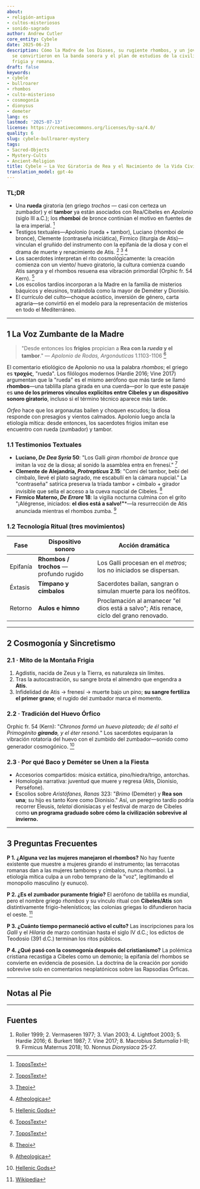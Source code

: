 ```yaml
---
about:
- religión-antigua
- cultos-misteriosos
- sonido-sagrado
author: Andrew Cutler
core_entity: Cybele
date: 2025-06-23
description: Cómo la Madre de los Dioses, su rugiente rhombos, y un joven moribundo
  se convirtieron en la banda sonora y el plan de estudios de la civilización griega,
  frigia y romana.
draft: false
keywords:
- cybele
- bullroarer
- rhombos
- culto-misterioso
- cosmogonía
- dionysus
- demeter
lang: es
lastmod: '2025-07-13'
license: https://creativecommons.org/licenses/by-sa/4.0/
quality: 6
slug: cybele-bullroarer-mystery
tags:
- Sacred-Objects
- Mystery-Cults
- Ancient-Religion
title: Cybele — La Voz Giratoria de Rea y el Nacimiento de la Vida Civilizada
translation_model: gpt-4o
---
```


### TL;DR
* Una **rueda** giratoria (en griego _trochos_ — casi con certeza un zumbador) y el **tambor** ya están asociados con Rea/Cibeles en *Apolonio* (siglo III a.C.); los **rhomboi** de bronce continúan el motivo en fuentes de la era imperial. [^oai1] 
* Testigos textuales—Apolonio (rueda + tambor), Luciano (rhomboi de bronce), Clemente (contraseña iniciática), Firmico (liturgia de Atis)—vinculan el gruñido del instrumento con la epifanía de la diosa y con el drama de muerte y renacimiento de Atis. [^oai2] [^oai3] [^oai4] 
* Los sacerdotes interpretan el rito cosmológicamente: la creación comienza con un viento/ huevo giratorio, la cultura comienza cuando Atis sangra y el rhombos resuena esa vibración primordial (Orphic fr. 54 Kern). [^oai5] 
* Los escolios tardíos incorporan a la Madre en la familia de misterios báquicos y eleusinos, tratándola como la mayor de Deméter y Dionisio. 
* El currículo del culto—choque acústico, inversión de género, carta agraria—se convirtió en el modelo para la representación de misterios en todo el Mediterráneo.

---

## 1 La Voz Zumbante de la Madre

> "Desde entonces los **frigios** propician a **Rea con la *rueda* y el tambor**." — *Apolonio de Rodas, Argonáuticas* 1.1103-1106  [^oai1]

El comentario etiológico de Apolonio no usa la palabra _rhombos_; el griego es **τροχός**, "rueda". Los filólogos modernos (Hardie 2016; Vine 2017) argumentan que la "rueda" es el mismo aerófono que más tarde se llamó **rhombos**—una tablilla plana girada en una cuerda—por lo que este pasaje es **uno de los primeros vínculos explícitos entre Cibeles y un dispositivo sonoro giratorio**, incluso si el término técnico aparece más tarde.

*Orfeo* hace que los argonautas bailen y choquen escudos; la diosa responde con presagios y vientos calmados. Apolonio luego ancla la etiología mítica: desde entonces, los sacerdotes frigios imitan ese encuentro con rueda (zumbador) y tambor.

### 1.1 Testimonios Textuales

* **Luciano, *De Dea Syria* 50**: "Los Galli *giran rhomboi de bronce* que imitan la voz de la diosa; al sonido la asamblea entra en frenesí."  [^oai2]  
* **Clemente de Alejandría, *Protrepticus* 2.15**: "Comí del tambor, bebí del címbalo, llevé el plato sagrado, me escabullí en la cámara nupcial." La "contraseña" satírica preserva la tríada tambor + címbalo + girador invisible que sella el acceso a la cueva nupcial de Cibeles.  [^oai3]  
* **Firmico Materno, *De Errore* 18**: la vigilia nocturna culmina con el grito "¡Alégrense, iniciados: **el dios está a salvo!"***—la resurrección de Atis anunciada mientras el rhombos zumba.  [^oai4]  

### 1.2 Tecnología Ritual (tres movimientos)

| Fase       | Dispositivo sonoro       | Acción dramática |
|------------|--------------------------|------------------|
| Epifanía | **Rhombos / trochos** — profundo rugido | Los Galli procesan en el *metros*; los no iniciados se dispersan. |
| Éxtasis | **Tímpano y címbalos** | Sacerdotes bailan, sangran o simulan muerte para los neófitos. |
| Retorno | **Aulos e himno** | Proclamación al amanecer "el dios está a salvo"; Atis renace, ciclo del grano renovado. |

---

## 2 Cosmogonía y Sincretismo

### 2.1 · Mito de la Montaña Frigia  
1. Agdistis, nacida de Zeus y la Tierra, es naturaleza sin límites.  
2. Tras la autocastración, su sangre brota el almendro que engendra a **Atis**.  
3. Infidelidad de Atis → frenesí → muerte bajo un pino; **su sangre fertiliza el primer grano**; el rugido del zumbador marca el momento.

### 2.2 · Tradición del Huevo Órfico  
Orphic fr. 54 (Kern): "*Chronos formó un huevo plateado; de él saltó el Primogénito **girando**, y el éter resonó.*" Los sacerdotes equiparan la vibración rotatoria del huevo con el zumbido del zumbador—sonido como generador cosmogónico.  [^oai5]

### 2.3 · Por qué Baco y Deméter se Unen a la Fiesta 
* Accesorios compartidos: música extática, pino/hiedra/trigo, antorchas. 
* Homología narrativa: juventud que muere y regresa (Atis, Dionisio, Perséfone). 
* Escolios sobre *Aristófanes, Ranas* 323: "*Brimo* (Deméter) y **Rea son una**; su hijo es tanto Kore como Dionisio." Así, un peregrino tardío podría recorrer Eleusis, *teletai* dionisíacas y el festival de marzo de Cibeles como **un programa graduado sobre cómo la civilización sobrevive al invierno.**

---

## 3 Preguntas Frecuentes

**P 1. ¿Alguna vez las mujeres manejaron el rhombos?** 
No hay fuente existente que muestre a mujeres girando el instrumento; las terracotas romanas dan a las mujeres tambores y címbalos, nunca rhomboi. La etiología mítica culpa a un robo temprano de la "voz", legitimando el monopolio masculino (y eunuco).

**P 2. ¿Es el zumbador puramente frigio?** 
El aerófono de tablilla es mundial, pero el nombre griego _rhombos_ y su vínculo ritual con **Cibeles/Atis** son distintivamente frigio-helenísticos; las colonias griegas lo difundieron hacia el oeste. [^oai6]

**P 3. ¿Cuánto tiempo permaneció activo el culto?** 
Las inscripciones para los *Galli* y el *Hilaria* de marzo continúan hasta el siglo IV d.C.; los edictos de Teodosio (391 d.C.) terminan los ritos públicos.

**P 4. ¿Qué pasó con la cosmogonía después del cristianismo?** 
La polémica cristiana recastiga a Cibeles como un demonio; la epifanía del rhombos se convierte en evidencia de posesión. La doctrina de la creación por sonido sobrevive solo en comentarios neoplatónicos sobre las Rapsodias Órficas.

---

## Notas al Pie 

[^oai1]: [ToposText](https://topostext.org/work/126)
[^oai2]: [ToposText](https://topostext.org/work/340)
[^oai3]: [Theoi](https://www.theoi.com/Text/ClementExhortation1.html)
[^oai4]: [Atheologica](https://atheologica.wordpress.com/2011/11/13/the-mystery-cults-christianity/)
[^oai5]: [Hellenic Gods](https://www.hellenicgods.org/orphic-rhapsodies------24)
[^oai6]: [Wikipedia](https://en.wikipedia.org/wiki/Bullroarer)
[^1]: *Apolonio de Rodas, Argonáuticas* 1.1103-1106, ed. Vian 2003. NB: griego **τροχός** "rueda", no "rhombos". [^oai1] 
[^2]: Luciano, *De Dea Syria* 50-51, texto griego en Lightfoot 2003. [^oai2] 
[^3]: Clemente de Alejandría, *Protrepticus* 2.15-17, trad. Butterworth 1919. [^oai3] 
[^4]: Orphic fr. 54 Kern, texto + discusión en Hardie 2016. [^oai5] 
[^5]: Escolios sobre *Aristófanes, Ranas* 323; cf. Diodoro 3.62-63.

---

## Fuentes 
1. Roller 1999; 2. Vermaseren 1977; 3. Vian 2003; 4. Lightfoot 2003; 5. Hardie 2016; 6. Burkert 1987; 7. Vine 2017; 8. Macrobius *Saturnalia* I-III; 9. Firmicus Maternus 2018; 10. Nonnus *Dionysiaca* 25-27.